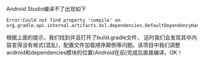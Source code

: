 Android Studio编译不了出现如下

```
Error:Could not find property 'compile' on org.gradle.api.internal.artifacts.dsl.dependencies.DefaultDependencyHandler_Decorated@1b3472dc.
```
根据上面的提示，我们找到并且打开了build.gradle文件，
这时我们会发现其中内容变得没有格式(混乱)，配置文件加载顺序颠倒等问题。该项目中我们调整android和dependencies模块的位置(Android在前)完成后直接编译。OK！